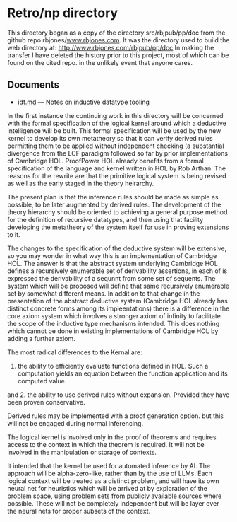 # Retro/np directory

This directory began as a copy of the directory src/rbjpub/pp/doc from
the github repo rbjones/www.rbjones.com.
It was the directory used to build the web directory at:
<http://www.rbjones.com/rbjpub/pp/doc>
In making the transfer I have deleted the history prior to this project,
most of which can be found on the cited repo. in the unlikely event that
anyone cares.

## Documents

- [idt.md](./idt.md) — Notes on inductive datatype tooling

In the first instance the continuing work in this directory will be
concerned with the formal specification of the logical kernel
around which a deductive intelligence will be built.
This formal specification will be used by the new kernel to develop
its own metatheory so that it can verify derived rules permitting them
to be applied without independent checking (a substantial divergence
from the LCF paradigm followed so far by prior implementations of
Cambridge HOL.
ProofPower HOL already benefits from a formal specification of the
language and kernel written in HOL by Rob Arthan.
The reasons for the rewrite are that the primitive logical system is
being revised as well as the early staged in the theory heirarchy.

The present plan is that the inference rules should be made as simple
as possible, to be later augmented by derived rules.
The development of the theory hierarchy should be oriented to achieving
a general purpose method for the definition of recursive datatypes,
and then using that facility developing the metatheory of
the system itself for use in proving extensions to it.

The changes to the specification of the deductive system will be
extensive, so you may wonder in what way this is an implementation of
Cambridge HOL.
The answer is that the abstract system underlying
Cambridge HOL defines a recursively enumerable set of
derivability assertions, in each of is expressed the derivability of
a sequnnt from some set of sequents.
The system which will be proposed will define that same recursively enumerable set by somewhat different means.
In addition to that change in the presentation of the abstract
deductive system (Cambridge HOL already has distinct concrete forms
among its impleentations) there is a difference in the core
axiom system which involves a stronger axiom of infinity to facilitate
the scope of the inductive type mechanisms intended.
This does nothing which cannot be done in existing implementations
of Cambridge HOL by adding a further axiom.

The most radical differences to the Kernal are:

1. the ability to efficiently evaluate functions defined in HOL.
Such a computation yields an equation between the function application
and its computed value.

and
2. the ability to use derived rules without expansion.
Provided they have been proven conservative.

Derived rules may be implemented with a proof generation option.
but this will not be engaged during normal inferencing.

The logical kernel is involved only in the proof of theorems and requires access to the context in which the theorem is required.
It will not be involved in the manipulation or storage of contexts.

It intended that the kernel be used for automated inference by AI.
The approach will be alpha-zero-like, rather than by the use of LLMs.
Each logical context will be treated as a distinct problem,
and will have its own neural net for heuristics which will be arrived at
by exploration of the problem space, using problem sets
from publicly available sources where possible.
These will not be completely independent but will be layer over
the neural nets for proper subsets of the context.
